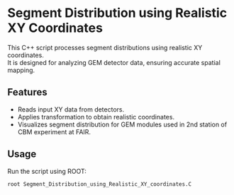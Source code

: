 # Segment Distribution using Realistic XY Coordinates

This C++ script processes segment distributions using realistic XY coordinates.  
It is designed for analyzing GEM detector data, ensuring accurate spatial mapping.  

## Features
- Reads input XY data from detectors.
- Applies transformation to obtain realistic coordinates.
- Visualizes segment distribution for GEM modules used in 2nd station of CBM experiment at FAIR.  

## Usage
Run the script using ROOT:
```bash
root Segment_Distribution_using_Realistic_XY_coordinates.C

